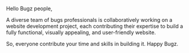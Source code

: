 Hello Bugz people,

A diverse team of bugs professionals is collaboratively working on a website development project, each contributing their expertise to build a fully functional, visually appealing, and user-friendly website.

So, everyone contribute your time and skills in building it.
Happy Bugz.
